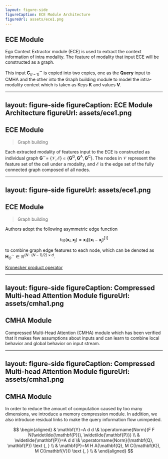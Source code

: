 ```yaml
---
layout: figure-side
figureCaption: ECE Module Architecture
figureUrl: assets/ece1.png
---
```


## ECE Module

Ego Context Extractor module (ECE) is used to extract the context information of intra modality. The feature of modality that input ECE will be constructed as a graph.

This input $\mathbf{C}_{(l-1)}^{\sim}$ is copied into two copies, one as the **Query** input to CMHA and the other into the Graph building module to model the intra-modality context which is taken as Keys $\mathbf{K}$ and values $\mathbf{V}$.

---
layout: figure-side
figureCaption: ECE Module Architecture
figureUrl: assets/ece1.png
---

## ECE Module

> Graph building

Each extracted modality of features input to the ECE is constructed as individual graph $\mathbf{G}^{\sim}=$ $\{\mathcal{V}, \mathcal{E}\} \in\left\{\mathbf{G}^{\mathrm{G}}, \mathbf{G}^{\mathrm{A}}, \mathbf{G}^{\mathrm{C}}\right\}$. The nodes in $\mathcal{V}$ represent the feature set of the cell under a modality, and $\mathcal{E}$ is the edge set of the fully connected graph composed of all nodes.

---
layout: figure-side
figureUrl: assets/ece1.png
---

## ECE Module

> Graph building

Authors adopt the following asymmetric edge function 

$$
h_{\Theta}\left(\mathbf{x}_i, \mathbf{x}_j\right)=\mathbf{x}_i \|\left(\mathbf{x}_i-\mathbf{x}_j\right)^\text{[1]}
$$ 


to combine graph edge features to each node, which can be denoted as $\mathbf{H}_{\Theta}^{\sim} \in \mathbb{R}^{(N \cdot(N-1) / 2) \times d}$.

<Footnotes separator>
  <Footnote :number=1><a href="https://zh.wikipedia.org/wiki/%E5%85%8B%E7%BD%97%E5%86%85%E5%85%8B%E7%A7%AF" rel="noreferrer" target="_blank">Kronecker product operator</a></Footnote>
</Footnotes>

---
layout: figure-side
figureCaption: Compressed Multi-head Attention Module
figureUrl: assets/cmha1.png
---

## CMHA Module

Compressed Multi-Head Attention (CMHA) module which has been verified that it makes few assumptions about inputs and can learn to combine local behavior and global behavior on input stream.

---
layout: figure-side
figureCaption: Compressed Multi-head Attention Module
figureUrl: assets/cmha1.png
---

## CMHA Module

In order to reduce the amount of computation caused by too many dimensions, we introduce a memory compression module. In addition, we also introduce residual links to make the query information ﬂow unimpeded.

$$
\begin{aligned}
& \mathbf{Y}=A d d \& \operatorname{Norm}(F F N(\widetilde{\mathbf{P}}), \widetilde{\mathbf{P}}) \\
& \widetilde{\mathbf{P}}=A d d \& \operatorname{Norm}(\mathbf{Q}, \mathbf{P}) \text {, } \\
& \mathbf{P}=M H A(\mathbf{Q}, M C(\mathbf{K}), M C(\mathbf{V})) \text {, } \\
&
\end{aligned}
$$